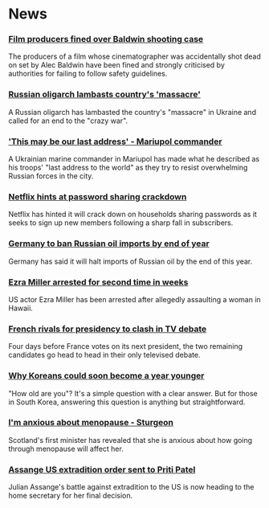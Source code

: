 # News
### [Film producers fined over Baldwin shooting case](https://www.bbc.com/news/entertainment-arts-61169495)
The producers of a film whose cinematographer was accidentally shot dead on set by Alec Baldwin have been fined and strongly criticised by authorities for failing to follow safety guidelines.
### [Russian oligarch lambasts country's 'massacre'](https://www.bbc.com/news/business-61163546)
A Russian oligarch has lambasted the country's "massacre" in Ukraine and called for an end to the "crazy war". 
### ['This may be our last address' - Mariupol commander](https://www.bbc.com/news/world-europe-61159812)
A Ukrainian marine commander in Mariupol has made what he described as his troops' "last address to the world" as they try to resist overwhelming Russian forces in the city.
### [Netflix hints at password sharing crackdown](https://www.bbc.com/news/business-61153252)
Netflix has hinted it will crack down on households sharing passwords as it seeks to sign up new members following a sharp fall in subscribers. 
### [Germany to ban Russian oil imports by end of year](https://www.bbc.com/news/business-61164894)
Germany has said it will halt imports of Russian oil by the end of this year.
### [Ezra Miller arrested for second time in weeks](https://www.bbc.com/news/newsbeat-61161384)
US actor Ezra Miller has been arrested after allegedly assaulting a woman in Hawaii.
### [French rivals for presidency to clash in TV debate](https://www.bbc.com/news/world-europe-61166601)
Four days before France votes on its next president, the two remaining candidates go head to head in their only televised debate.
### [Why Koreans could soon become a year younger](https://www.bbc.com/news/world-asia-61117434)
 "How old are you"? It's a simple question with a clear answer. But for those in South Korea, answering this question is anything but straightforward. 
### [I'm anxious about menopause - Sturgeon](https://www.bbc.com/news/uk-scotland-scotland-politics-61160624)
Scotland's first minister has revealed that she is anxious about how going through menopause will affect her.
### [Assange US extradition order sent to Priti Patel](https://www.bbc.com/news/uk-61162908)
Julian Assange's battle against extradition to the US is now heading to the home secretary for her final decision.
